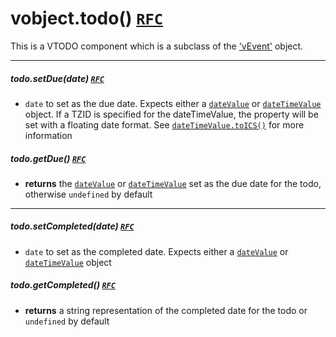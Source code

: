 # vobject.todo() [`RFC`](http://tools.ietf.org/html/rfc5545#section-3.6.2)

This is a VTODO component which is a subclass of the ['vEvent'](./event.md) object.

-----------------------------------------------------------------------------------------

##### todo.setDue(date) [`RFC`](http://tools.ietf.org/html/rfc5545#section-3.8.2.3)

- `date` to set as the due date. Expects either a [`dateValue`](./dateValue.md) or [`dateTimeValue`](./dateTimeValue.md) object. If a TZID is specified for the dateTimeValue, the property will be set with a floating date format. See [`dateTimeValue.toICS()`](./dateTimeValue.md#datetimevaluetoics) for more information

##### todo.getDue() [`RFC`](http://tools.ietf.org/html/rfc5545#section-3.8.2.3)

- **returns** the [`dateValue`](./dateValue.md) or [`dateTimeValue`](./dateTimeValue.md) set as the due date for the todo, otherwise `undefined` by default

-----------------------------------------------------------------------------------------

##### todo.setCompleted(date) [`RFC`](http://tools.ietf.org/html/rfc5545#section-3.8.2.1)

- `date` to set as the completed date. Expects either a [`dateValue`](./dateValue.md) or [`dateTimeValue`](./dateTimeValue.md) object

##### todo.getCompleted() [`RFC`](http://tools.ietf.org/html/rfc5545#section-3.8.2.1)

- **returns** a string representation of the completed date for the todo or `undefined` by default
